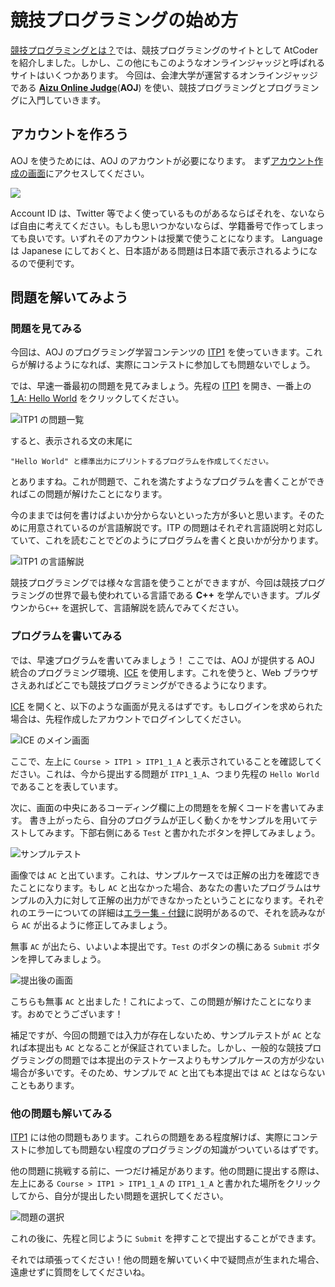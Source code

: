 # 競技プログラミングの始め方

[競技プログラミングとは？](/beginner/about-compro)では、競技プログラミングのサイトとして AtCoder を紹介しました。しかし、この他にもこのようなオンラインジャッジと呼ばれるサイトはいくつかあります。
今回は、会津大学が運営するオンラインジャッジである [**Aizu Online Judge**](https://onlinejudge.u-aizu.ac.jp/home)(**AOJ**) を使い、競技プログラミングとプログラミングに入門していきます。

## アカウントを作ろう

AOJ を使うためには、AOJ のアカウントが必要になります。
まず[アカウント作成の画面](https://onlinejudge.u-aizu.ac.jp/signup)にアクセスしてください。

![](../images/signup_aoj.jpg)

Account ID は、Twitter 等でよく使っているものがあるならばそれを、ないならば自由に考えてください。もしも思いつかないならば、学籍番号で作ってしまっても良いです。いずれそのアカウントは授業で使うことになります。
Language は Japanese にしておくと、日本語がある問題は日本語で表示されるようになるので便利です。

## 問題を解いてみよう

### 問題を見てみる

今回は、AOJ のプログラミング学習コンテンツの [ITP1](https://onlinejudge.u-aizu.ac.jp/courses/lesson/2/ITP1/1) を使っていきます。これらが解けるようになれば、実際にコンテストに参加しても問題ないでしょう。

では、早速一番最初の問題を見てみましょう。先程の [ITP1](https://onlinejudge.u-aizu.ac.jp/courses/lesson/2/ITP1/1f) を開き、一番上の [1_A: Hello World](https://onlinejudge.u-aizu.ac.jp/courses/lesson/2/ITP1/1/ITP1_1_A) をクリックしてください。

![ITP1 の問題一覧](../images/itp1_menu.jpg)

すると、表示される文の末尾に

```
"Hello World" と標準出力にプリントするプログラムを作成してください。
```

とありますね。これが問題で、これを満たすようなプログラムを書くことができればこの問題が解けたことになります。

今のままでは何を書けばよいか分からないといった方が多いと思います。そのために用意されているのが言語解説です。ITP の問題はそれぞれ言語説明と対応していて、これを読むことでどのようにプログラムを書くと良いかが分かります。

![ITP1 の言語解説](../images/itp1_prenote.jpg)

競技プログラミングでは様々な言語を使うことができますが、今回は競技プログラミングの世界で最も使われている言語である **C++** を学んでいきます。プルダウンから`C++` を選択して、言語解説を読んでみてください。


### プログラムを書いてみる

では、早速プログラムを書いてみましょう！
ここでは、AOJ が提供する AOJ 統合のプログラミング環境、[ICE](https://onlinejudge.u-aizu.ac.jp/beta/ice/) を使用します。これを使うと、Web ブラウザさえあればどこでも競技プログラミングができるようになります。

[ICE](https://onlinejudge.u-aizu.ac.jp/beta/ice/) を開くと、以下のような画面が見えるはずです。もしログインを求められた場合は、先程作成したアカウントでログインしてください。

![ICE のメイン画面](../images/ice_mainscreen.jpg)

ここで、左上に `Course > ITP1 > ITP1_1_A` と表示されていることを確認してください。これは、今から提出する問題が `ITP1_1_A`、つまり先程の `Hello World` であることを表しています。

次に、画面の中央にあるコーディング欄に上の問題をを解くコードを書いてみます。
書き上がったら、自分のプログラムが正しく動くかをサンプルを用いてテストしてみます。下部右側にある `Test` と書かれたボタンを押してみましょう。

![サンプルテスト](../images/ice_sampletest.jpg)

画像では `AC` と出ています。これは、サンプルケースでは正解の出力を確認できたことになります。もし `AC` と出なかった場合、あなたの書いたプログラムはサンプルの入力に対して正解の出力ができなかったということになります。それぞれのエラーについての詳細は[エラー集 - 付録](/beginner/appendix?id=エラー集)に説明があるので、それを読みながら `AC` が出るように修正してみましょう。

無事 `AC` が出たら、いよいよ本提出です。`Test` のボタンの横にある `Submit` ボタンを押してみましょう。

![提出後の画面](../images/ice_submitted.jpg)

こちらも無事 `AC` と出ました！これによって、この問題が解けたことになります。おめでとうございます！

補足ですが、今回の問題では入力が存在しないため、サンプルテストが `AC` となれば本提出も `AC` となることが保証されていました。しかし、一般的な競技プログラミングの問題では本提出のテストケースよりもサンプルケースの方が少ない場合が多いです。そのため、サンプルで `AC` と出ても本提出では `AC` とはならないこともあります。

### 他の問題も解いてみる

[ITP1](https://onlinejudge.u-aizu.ac.jp/courses/lesson/2/ITP1/1) には他の問題もあります。これらの問題をある程度解けば、実際にコンテストに参加しても問題ない程度のプログラミングの知識がついているはずです。

他の問題に挑戦する前に、一つだけ補足があります。他の問題に提出する際は、左上にある `Course > ITP1 > ITP1_1_A` の `ITP1_1_A` と書かれた場所をクリックしてから、自分が提出したい問題を選択してください。

![問題の選択](../images/ice_select_problem.jpg)

これの後に、先程と同じように `Submit` を押すことで提出することができます。

それでは頑張ってください！他の問題を解いていく中で疑問点が生まれた場合、遠慮せずに質問をしてくださいね。
